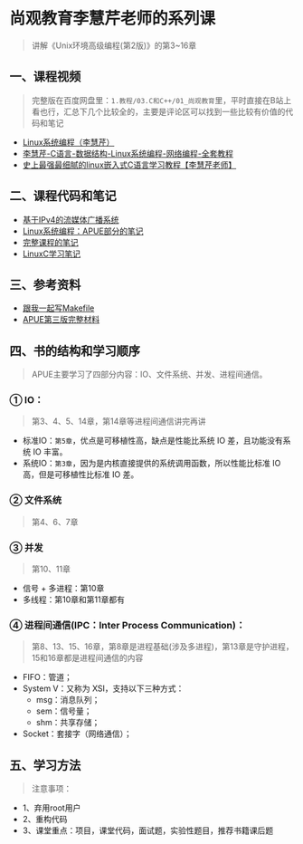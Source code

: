 # 尚观教育李慧芹老师的系列课
> 讲解《Unix环境高级编程(第2版)》的第3~16章

## 一、课程视频
> 完整版在百度网盘里：`1.教程/03.C和C++/01_尚观教育`里，平时直接在B站上看也行，汇总下几个比较全的，主要是评论区可以找到一些比较有价值的代码和笔记

+ [Linux系统编程（李慧芹）](https://www.bilibili.com/video/BV1yJ411S7r6)
+ [李慧芹-C语言-数据结构-Linux系统编程-网络编程-全套教程](https://www.bilibili.com/video/BV1yJ411S7r6)
+ [史上最强最细腻的linux嵌入式C语言学习教程【李慧芹老师】](https://www.bilibili.com/video/BV18p4y167Md)

## 二、课程代码和笔记
+ [基于IPv4的流媒体广播系统](https://github.com/missFuture/IPv4_streaming_media)
+ [Linux系统编程：APUE部分的笔记](https://www.cnblogs.com/0xcafebabe/tag/APUE/)
+ [完整课程的笔记](https://github.com/impact-eintr/LinuxC)
+ [LinuxC学习笔记](https://blog.csdn.net/m0_46152793)

## 三、参考资料
+ [跟我一起写Makefile](https://seisman.github.io/how-to-write-makefile/index.html)
+ [APUE第三版完整材料](https://github.com/Lincheng1993/apue)

## 四、书的结构和学习顺序
> APUE主要学习了四部分内容：IO、文件系统、并发、进程间通信。

### ① IO：
> 第3、4、5、14章，第14章等进程间通信讲完再讲

+ 标准IO：`第5章`，优点是可移植性高，缺点是性能比系统 IO 差，且功能没有系统 IO 丰富。
+ 系统IO：`第3章`，因为是内核直接提供的系统调用函数，所以性能比标准 IO 高，但是可移植性比标准 IO 差。

### ② 文件系统
> 第4、6、7章

### ③ 并发
> 第10、11章

+ 信号 + 多进程：第10章
+ 多线程：第10章和第11章都有

### ④ 进程间通信(IPC：Inter Process Communication)：
> 第8、13、15、16章，第8章是进程基础(涉及多进程)，第13章是守护进程，15和16章都是进程间通信的内容

+ FIFO：管道；
+ System V：又称为 XSI，支持以下三种方式：
  + msg：消息队列；
  + sem：信号量；
  + shm：共享存储；
+ Socket：套接字（网络通信）；

## 五、学习方法
> 注意事项：

+ 1、弃用root用户
+ 2、重构代码
+ 3、课堂重点：项目，课堂代码，面试题，实验性题目，推荐书籍课后题